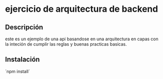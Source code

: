 # ejercicio de arquitectura de backend
## Descripción
este es un ejemplo de una api basandose en una arquitectura en capas con la inteción de cumplir las reglas y buenas practicas basicas.

## Instalación
´npm install´